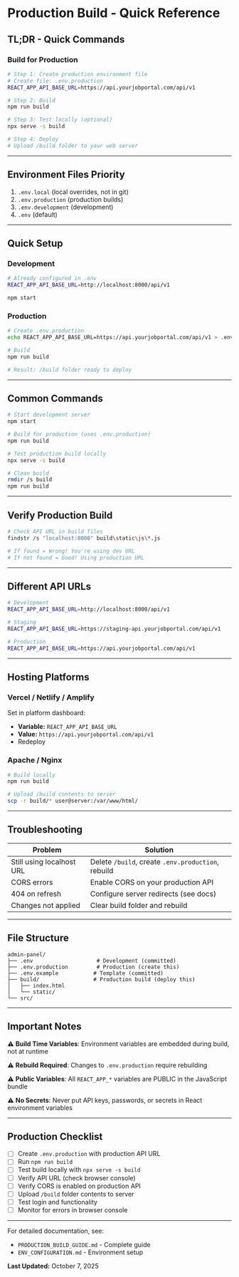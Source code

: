 # Production Build - Quick Reference

## TL;DR - Quick Commands

### Build for Production

```bash
# Step 1: Create production environment file
# Create file: .env.production
REACT_APP_API_BASE_URL=https://api.yourjobportal.com/api/v1

# Step 2: Build
npm run build

# Step 3: Test locally (optional)
npx serve -s build

# Step 4: Deploy
# Upload /build folder to your web server
```

---

## Environment Files Priority

1. `.env.local` (local overrides, not in git)
2. `.env.production` (production builds)
3. `.env.development` (development)
4. `.env` (default)

---

## Quick Setup

### Development

```bash
# Already configured in .env
REACT_APP_API_BASE_URL=http://localhost:8000/api/v1

npm start
```

### Production

```bash
# Create .env.production
echo REACT_APP_API_BASE_URL=https://api.yourjobportal.com/api/v1 > .env.production

# Build
npm run build

# Result: /build folder ready to deploy
```

---

## Common Commands

```bash
# Start development server
npm start

# Build for production (uses .env.production)
npm run build

# Test production build locally
npx serve -s build

# Clean build
rmdir /s build
npm run build
```

---

## Verify Production Build

```bash
# Check API URL in build files
findstr /s "localhost:8000" build\static\js\*.js

# If found = Wrong! You're using dev URL
# If not found = Good! Using production URL
```

---

## Different API URLs

```bash
# Development
REACT_APP_API_BASE_URL=http://localhost:8000/api/v1

# Staging
REACT_APP_API_BASE_URL=https://staging-api.yourjobportal.com/api/v1

# Production
REACT_APP_API_BASE_URL=https://api.yourjobportal.com/api/v1
```

---

## Hosting Platforms

### Vercel / Netlify / Amplify

Set in platform dashboard:
- **Variable:** `REACT_APP_API_BASE_URL`
- **Value:** `https://api.yourjobportal.com/api/v1`
- Redeploy

### Apache / Nginx

```bash
# Build locally
npm run build

# Upload /build contents to server
scp -r build/* user@server:/var/www/html/
```

---

## Troubleshooting

| Problem | Solution |
|---------|----------|
| Still using localhost URL | Delete `/build`, create `.env.production`, rebuild |
| CORS errors | Enable CORS on your production API |
| 404 on refresh | Configure server redirects (see docs) |
| Changes not applied | Clear build folder and rebuild |

---

## File Structure

```
admin-panel/
├── .env                    # Development (committed)
├── .env.production         # Production (create this)
├── .env.example           # Template (committed)
├── build/                 # Production build (deploy this)
│   ├── index.html
│   └── static/
└── src/
```

---

## Important Notes

⚠️ **Build Time Variables**: Environment variables are embedded during build, not at runtime

⚠️ **Rebuild Required**: Changes to `.env.production` require rebuilding

⚠️ **Public Variables**: All `REACT_APP_*` variables are PUBLIC in the JavaScript bundle

⚠️ **No Secrets**: Never put API keys, passwords, or secrets in React environment variables

---

## Production Checklist

- [ ] Create `.env.production` with production API URL
- [ ] Run `npm run build`
- [ ] Test build locally with `npx serve -s build`
- [ ] Verify API URL (check browser console)
- [ ] Verify CORS is enabled on production API
- [ ] Upload `/build` folder contents to server
- [ ] Test login and functionality
- [ ] Monitor for errors in browser console

---

For detailed documentation, see:
- `PRODUCTION_BUILD_GUIDE.md` - Complete guide
- `ENV_CONFIGURATION.md` - Environment setup

**Last Updated:** October 7, 2025
